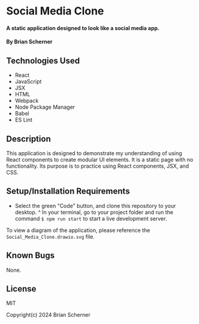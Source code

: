 # Social Media Clone

#### A static application designed to look like a social media app.

#### By Brian Scherner

## Technologies Used

* React
* JavaScript
* JSX
* HTML
* Webpack
* Node Package Manager
* Babel
* ES Lint

## Description

This application is designed to demonstrate my understanding of using React components to create modular UI elements. It is a static page with no functionality. Its purpose is to practice using React components, JSX, and CSS.

## Setup/Installation Requirements

* Select the green "Code" button, and clone this repository to your desktop.
^ In your terminal, go to your project folder and run the command `$ npm run start` to start a live development server.

To view a diagram of the application, please reference the `Social_Media_Clone.drawio.svg` file.

## Known Bugs

None.

## License

MIT

Copyright(c) 2024 Brian Scherner
